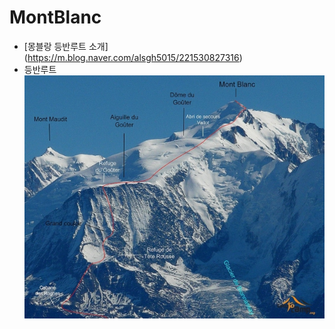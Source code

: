 # MontBlanc
* [몽블랑 등반루트 소개] (https://m.blog.naver.com/alsgh5015/221530827316)
* 등반루트
![Mont Blanc, 몽블랑](MontBlanc.png)
